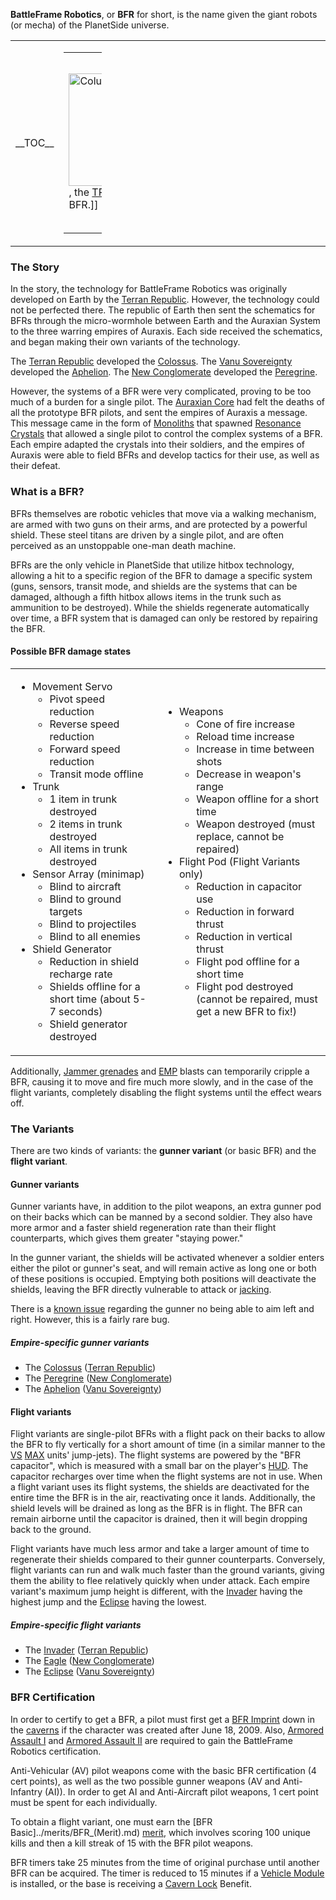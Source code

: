 **BattleFrame Robotics**, or **BFR** for short, is the name given the giant
robots (or mecha) of the PlanetSide universe.

<table>
<colgroup>
<col style="width: 19%" />
<col style="width: 80%" />
</colgroup>
<tbody>
<tr class="odd">
<td><p>__TOC__</p></td>
<td style="text-align: center;"><table style="width:10%;">
<colgroup>
<col style="width: 3%" />
<col style="width: 3%" />
<col style="width: 3%" />
</colgroup>
<tbody>
<tr class="odd">
<td><p><img src="Colussus.jpg" title="fig:Colussus.jpg" width="180" alt="Colussus.jpg" />, the <a href="Terran_Republic.md" title="wikilink">TR</a> gunner variant BFR.]]</p></td>
<td><p><img src="AphelionPicture.jpg" title="fig:AphelionPicture.jpg" width="210" alt="AphelionPicture.jpg" />, the <a href="VS.md" title="wikilink">VS</a> gunner variant BFR.]]</p></td>
<td><p><img src="NC_Peregrine.jpg" title="fig:NC_Peregrine.jpg" width="165" alt="NC_Peregrine.jpg" />, the <a href="New_Conglomerate.md" title="wikilink">NC</a> gunner variant BFR.]]</p></td>
</tr>
</tbody>
</table></td>
</tr>
</tbody>
</table>

### The Story

In the story, the technology for BattleFrame Robotics was originally developed
on Earth by the [Terran Republic](../etc/Terran_Republic.md). However, the
technology could not be perfected there. The republic of Earth then sent the
schematics for BFRs through the micro-wormhole between Earth and the Auraxian
System to the three warring empires of Auraxis. Each side received the
schematics, and began making their own variants of the technology.

The [Terran Republic](../etc/Terran_Republic.md) developed the
[Colossus](Colossus.md). The [Vanu Sovereignty](../etc/Vanu_Sovereignty.md)
developed the [Aphelion](Aphelion.md). The
[New Conglomerate](../etc/New_Conglomerate.md) developed the
[Peregrine](Peregrine.md).

However, the systems of a BFR were very complicated, proving to be too much of a
burden for a single pilot. The [Auraxian Core](../items/Auraxian_Core.md) had
felt the deaths of all the prototype BFR pilots, and sent the empires of Auraxis
a message. This message came in the form of [Monoliths](../items/Monolith.md)
that spawned [Resonance Crystals](../terminology/Resonance_Crystals.md) that
allowed a single pilot to control the complex systems of a BFR. Each empire
adapted the crystals into their soldiers, and the empires of Auraxis were able
to field BFRs and develop tactics for their use, as well as their defeat.

### What is a BFR?

BFRs themselves are robotic vehicles that move via a walking mechanism, are
armed with two guns on their arms, and are protected by a powerful shield. These
steel titans are driven by a single pilot, and are often perceived as an
unstoppable one-man death machine.

BFRs are the only vehicle in PlanetSide that utilize hitbox technology, allowing
a hit to a specific region of the BFR to damage a specific system (guns,
sensors, transit mode, and shields are the systems that can be damaged, although
a fifth hitbox allows items in the trunk such as ammunition to be destroyed).
While the shields regenerate automatically over time, a BFR system that is
damaged can only be restored by repairing the BFR.

#### Possible BFR damage states

<table>
<tbody>
<tr class="odd">
<td><ul>
<li>Movement Servo
<ul>
<li>Pivot speed reduction</li>
<li>Reverse speed reduction</li>
<li>Forward speed reduction</li>
<li>Transit mode offline</li>
</ul></li>
<li>Trunk
<ul>
<li>1 item in trunk destroyed</li>
<li>2 items in trunk destroyed</li>
<li>All items in trunk destroyed</li>
</ul></li>
<li>Sensor Array (minimap)
<ul>
<li>Blind to aircraft</li>
<li>Blind to ground targets</li>
<li>Blind to projectiles</li>
<li>Blind to all enemies</li>
</ul></li>
<li>Shield Generator
<ul>
<li>Reduction in shield recharge rate</li>
<li>Shields offline for a short time (about 5-7 seconds)</li>
<li>Shield generator destroyed</li>
</ul></li>
</ul></td>
<td><ul>
<li>Weapons
<ul>
<li>Cone of fire increase</li>
<li>Reload time increase</li>
<li>Increase in time between shots</li>
<li>Decrease in weapon's range</li>
<li>Weapon offline for a short time</li>
<li>Weapon destroyed (must replace, cannot be repaired)</li>
</ul></li>
<li>Flight Pod (Flight Variants only)
<ul>
<li>Reduction in capacitor use</li>
<li>Reduction in forward thrust</li>
<li>Reduction in vertical thrust</li>
<li>Flight pod offline for a short time</li>
<li>Flight pod destroyed (cannot be repaired, must get a new BFR to fix!)</li>
</ul></li>
</ul></td>
</tr>
</tbody>
</table>

Additionally, [Jammer grenades](../weapons/Jammer_Grenade.md) and
[EMP](../commands/EMP.md) blasts can temporarily cripple a BFR, causing it to
move and fire much more slowly, and in the case of the flight variants,
completely disabling the flight systems until the effect wears off.

### The Variants

There are two kinds of variants: the **gunner variant** (or basic BFR) and the
**flight variant**.

#### Gunner variants

Gunner variants have, in addition to the pilot weapons, an extra gunner pod on
their backs which can be manned by a second soldier. They also have more armor
and a faster shield regeneration rate than their flight counterparts, which
gives them greater "staying power."

In the gunner variant, the shields will be activated whenever a soldier enters
either the pilot or gunner's seat, and will remain active as long one or both of
these positions is occupied. Emptying both positions will deactivate the
shields, leaving the BFR directly vulnerable to attack or
[jacking](../terminology/Jack.md).

There is a [known issue](../etc/Known_Issues.md) regarding the gunner no being
able to aim left and right. However, this is a fairly rare bug.

##### Empire-specific gunner variants

- The [Colossus](Colossus.md) ([Terran Republic](../etc/Terran_Republic.md))
- The [Peregrine](Peregrine.md) ([New Conglomerate](../etc/New_Conglomerate.md))
- The [Aphelion](Aphelion.md) ([Vanu Sovereignty](../etc/Vanu_Sovereignty.md))

#### Flight variants

Flight variants are single-pilot BFRs with a flight pack on their backs to allow
the BFR to fly vertically for a short amount of time (in a similar manner to the
[VS](../etc/Vanu_Sovereignty.md) [MAX](../armor/Mechanized_Assault_Exo-Suit.md)
units' jump-jets). The flight systems are powered by the "BFR capacitor", which
is measured with a small bar on the player's [HUD](../etc/Heads-up_Display.md).
The capacitor recharges over time when the flight systems are not in use. When a
flight variant uses its flight systems, the shields are deactivated for the
entire time the BFR is in the air, reactivating once it lands. Additionally, the
shield levels will be drained as long as the BFR is in flight. The BFR can
remain airborne until the capacitor is drained, then it will begin dropping back
to the ground.

Flight variants have much less armor and take a larger amount of time to
regenerate their shields compared to their gunner counterparts. Conversely,
flight variants can run and walk much faster than the ground variants, giving
them the ability to flee relatively quickly when under attack. Each empire
variant's maximum jump height is different, with the
[Invader](../items/Invader.md) having the highest jump and the
[Eclipse](Eclipse.md) having the lowest.

##### Empire-specific flight variants

- The [Invader](../items/Invader.md)
  ([Terran Republic](../etc/Terran_Republic.md))
- The [Eagle](Eagle.md) ([New Conglomerate](../etc/New_Conglomerate.md))
- The [Eclipse](Eclipse.md) ([Vanu Sovereignty](../etc/Vanu_Sovereignty.md))

### BFR Certification

In order to certify to get a BFR, a pilot must first get a
[BFR Imprint](../terminology/BFR_Imprint.md) down in the
[caverns](../locations/Caverns.md) if the character was created after June
18, 2009. Also, [Armored Assault I](../certifications/Armored_Assault_I.md) and
[Armored Assault II](../certifications/Armored_Assault_II.md) are required to
gain the BattleFrame Robotics certification.

Anti-Vehicular (AV) pilot weapons come with the basic BFR certification (4 cert
points), as well as the two possible gunner weapons (AV and Anti-Infantry (AI)).
In order to get AI and Anti-Aircraft pilot weapons, 1 cert point must be spent
for each individually.

To obtain a flight variant, one must earn the [BFR
Basic]../merits/BFR\_(Merit).md) [merit](../merits/Merit_Commendations.md),
which involves scoring 100 unique kills and then a kill streak of 15 with the
BFR pilot weapons.

BFR timers take 25 minutes from the time of original purchase until another BFR
can be acquired. The timer is reduced to 15 minutes if a
[Vehicle Module](../etc/Vehicle_Module.md) is installed, or the base is
receiving a [Cavern Lock](../etc/Cavern_Lock.md) Benefit.
